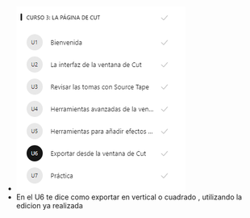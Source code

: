- ![image.png](../assets/image_1643943817529_0.png)
- En el U6 te dice como exportar en vertical o cuadrado , utilizando la edicion ya realizada